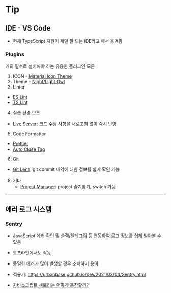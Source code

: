 # Tip
## IDE - VS Code
- 현재 TypeScript 지원이 제일 잘 되는 IDE라고 해서 옮겨옴

### Plugins
거의 필수로 설치해야 하는 유용한 플러그인 모음
1. ICON - [Material Icon Theme](https://marketplace.visualstudio.com/items?itemName=PKief.material-icon-theme)
2. Theme - [Night/Light Owl](https://marketplace.visualstudio.com/items?itemName=sdras.night-owl)
3. Linter
  - [ES Lint](https://marketplace.visualstudio.com/items?itemName=dbaeumer.vscode-eslint)
  - [TS Lint](https://github.com/palantir/tslint)
4. 실습 환경 보조
  - [Live Server](https://marketplace.visualstudio.com/items?itemName=ritwickdey.LiveServer): 코드 수정 사항을 새로고침 없이 즉시 반영
5. Code Formatter 
  - [Prettier](https://marketplace.visualstudio.com/items?itemName=esbenp.prettier-vscode)
  - [Auto Close Tag](https://marketplace.visualstudio.com/items?itemName=formulahendry.auto-close-tag)
6. Git
  - [Git Lens](https://marketplace.visualstudio.com/items?itemName=eamodio.gitlens): git commit 내역에 대한 정보를 쉽게 확인 가능
8. 기타
   - [Project Manager](https://marketplace.visualstudio.com/items?itemName=alefragnani.project-manager): project 즐겨찾기, switch 가능

------

## 에러 로그 시스템
### Sentry
- JavaScript 에러 확인 및 슬랙/텔레그램 등 연동하여 로그 정보를 쉽게 받아볼 수 있음
- 오프라인에서도 작동
- 동일한 에러가 많이 발생할 경우 조치하기 용이

- 적용기: https://urbanbase.github.io/dev/2021/03/04/Sentry.html
- [자바스크립트 센트리는 어떻게 동작할까?](https://blog.hyeonsulee.com/how-does-sentry-work-in-javascript)
